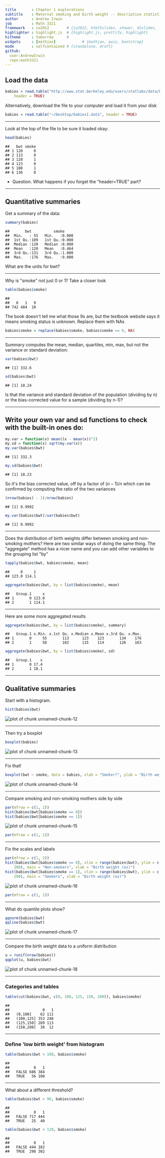 ```yaml
---
title       : Chapter 1 explorations
subtitle    : Maternal smoking and birth weight -- descriptive statistics
author      : Andrew Irwin
job         : Math 3321
framework   : io2012        # {io2012, html5slides, shower, dzslides, ...}
highlighter : highlight.js  # {highlight.js, prettify, highlight}
hitheme     : tomorrow      # 
widgets     : [mathjax]            # {mathjax, quiz, bootstrap}
mode        : selfcontained # {standalone, draft}
github:
  user:AndrewIrwin
  repo:math3321
---
```


## Load the data



```r
babies = read.table("http://www.stat.berkeley.edu/users/statlabs/data/babiesI.data", 
    header = TRUE)
```




Alternatively, download the file to your computer and load it from your disk


```r
babies = read.table("~/Desktop/babiesI.data", header = TRUE)
```




---
Look at the top of the file to be sure it loaded okay:


```r
head(babies)
```

```
##   bwt smoke
## 1 120     0
## 2 113     0
## 3 128     1
## 4 123     0
## 5 108     1
## 6 136     0
```




* Question. What happens if you forget the "header=TRUE" part?

----
## Quantitative summaries

Get a summary of the data:


```r
summary(babies)
```

```
##       bwt          smoke      
##  Min.   : 55   Min.   :0.000  
##  1st Qu.:109   1st Qu.:0.000  
##  Median :120   Median :0.000  
##  Mean   :120   Mean   :0.464  
##  3rd Qu.:131   3rd Qu.:1.000  
##  Max.   :176   Max.   :9.000  
```



What are the units for bwt?

---
Why is "smoke" not just 0 or 1? Take a closer look


```r
table(babies$smoke)
```

```
## 
##   0   1   9 
## 742 484  10 
```




The book doesn't tell me what those 9s are, but the textbook website says it means smoking status is unknown. Replace them with NAs


```r
babies$smoke = replace(babies$smoke, babies$smoke == 9, NA)
```




---
Summary computes the mean, median, quartiles, min, max, but not the variance or standard deviation:


```r
var(babies$bwt)
```

```
## [1] 332.6
```

```r
sd(babies$bwt)
```

```
## [1] 18.24
```




Is that the variance and standard deviation of the population (dividing by n) or the bias-corrected value for a sample (dividing by n-1)? 

---
## Write your own var and sd functions to check with the built-in ones do:


```r
my.var = function(x) mean((x - mean(x))^2)
my.sd = function(x) sqrt(my.var(x))
my.var(babies$bwt)
```

```
## [1] 332.3
```

```r
my.sd(babies$bwt)
```

```
## [1] 18.23
```



So it's the bias corrected value, off by a factor of $(n-1)/n$ which can be confirmed by computing the ratio of the two variances


```r
(nrow(babies) - 1)/nrow(babies)
```

```
## [1] 0.9992
```

```r
my.var(babies$bwt)/var(babies$bwt)
```

```
## [1] 0.9992
```




---
Does the distribution of birth weights differ between smoking and non-smoking mothers? Here are two similar ways of doing the same thing. The "aggregate" method has a nicer name and you can add other variables to the grouping list "by"



```r
tapply(babies$bwt, babies$smoke, mean)
```

```
##     0     1 
## 123.0 114.1 
```

```r
aggregate(babies$bwt, by = list(babies$smoke), mean)
```

```
##   Group.1     x
## 1       0 123.0
## 2       1 114.1
```




---
Here are some more aggregated results


```r
aggregate(babies$bwt, by = list(babies$smoke), summary)
```

```
##   Group.1 x.Min. x.1st Qu. x.Median x.Mean x.3rd Qu. x.Max.
## 1       0     55       113      123    123       134    176
## 2       1     58       102      115    114       126    163
```

```r
aggregate(babies$bwt, by = list(babies$smoke), sd)
```

```
##   Group.1    x
## 1       0 17.4
## 2       1 18.1
```




---
## Qualitative summaries

Start with a histogram.


```r
hist(babies$bwt)
```

![plot of chunk unnamed-chunk-12](figure/unnamed-chunk-12.png) 


---
Then try a boxplot


```r
boxplot(babies)
```

![plot of chunk unnamed-chunk-13](figure/unnamed-chunk-13.png) 


---
Fix that!


```r
boxplot(bwt ~ smoke, data = babies, xlab = "Smoker?", ylab = "Birth weight (oz)")
```

![plot of chunk unnamed-chunk-14](figure/unnamed-chunk-14.png) 


---
Compare smoking and non-smoking mothers side by side


```r
par(mfrow = c(1, 2))
hist(babies$bwt[babies$smoke == 0])
hist(babies$bwt[babies$smoke == 1])
```

![plot of chunk unnamed-chunk-15](figure/unnamed-chunk-15.png) 

```r
par(mfrow = c(1, 1))
```




---
Fix the scales and labels


```r
par(mfrow = c(1, 2))
hist(babies$bwt[babies$smoke == 0], xlim = range(babies$bwt), ylim = c(0, 
    200), main = "Non-smokers", xlab = "Birth weight (oz)")
hist(babies$bwt[babies$smoke == 1], xlim = range(babies$bwt), ylim = c(0, 
    200), main = "Smokers", xlab = "Birth weight (oz)")
```

![plot of chunk unnamed-chunk-16](figure/unnamed-chunk-16.png) 

```r
par(mfrow = c(1, 1))
```




---
What do quantile plots show?


```r
qqnorm(babies$bwt)
qqline(babies$bwt)
```

![plot of chunk unnamed-chunk-17](figure/unnamed-chunk-17.png) 


---
Compare the birth weight data to a uniform distribution


```r
u = runif(nrow(babies))
qqplot(u, babies$bwt)
```

![plot of chunk unnamed-chunk-18](figure/unnamed-chunk-18.png) 


---
### Categories and tables



```r
table(cut(babies$bwt, c(0, 100, 125, 150, 200)), babies$smoke)
```

```
##            
##               0   1
##   (0,100]    62 111
##   (100,125] 353 248
##   (125,150] 289 113
##   (150,200]  38  12
```




---
### Define 'low birth weight' from histogram


```r
table(babies$bwt < 100, babies$smoke)
```

```
##        
##           0   1
##   FALSE 686 384
##   TRUE   56 100
```




---
What about a different threshold?


```r
table(babies$bwt < 90, babies$smoke)
```

```
##        
##           0   1
##   FALSE 717 444
##   TRUE   25  40
```

```r
table(babies$bwt < 120, babies$smoke)
```

```
##        
##           0   1
##   FALSE 444 182
##   TRUE  298 302
```





